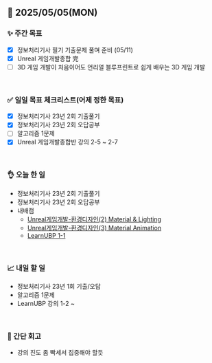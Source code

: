 ## 📅 2025/05/05(MON)


### ✨ 주간 목표

- [x] 정보처리기사 필기 기출문제 풀며 준비 (05/11)
- [x] Unreal 게임개발종합 完
- [ ] 3D 게임 개발이 처음이어도 언리얼 블루프린트로 쉽게 배우는 3D 게임 개발

<br/>

### ✅ 일일 목표 체크리스트(어제 정한 목표)

- [x] 정보처리기사 23년 2회 기출풀기
- [x] 정보처리기사 23년 2회 오답공부
- [ ] 알고리즘 1문제
- [x] Unreal 게임개발종합반 강의 2-5 ~ 2-7

<br/>

### 👌 오늘 한 일

- 정보처리기사 23년 2회 기출풀기
- 정보처리기사 23년 2회 오답공부
- 내배캠
  - [Unreal게임개발-환경디자인(2) Material & Lighting](https://github.com/taene/TIL/blob/main/Unreal%20Engine%205/%EC%8B%A4%EC%8A%B5/Unreal%20%EA%B2%8C%EC%9E%84%EA%B0%9C%EB%B0%9C%EC%A2%85%ED%95%A9/11_%ED%99%98%EA%B2%BD%EB%94%94%EC%9E%90%EC%9D%B8(2).md)
  - [Unreal게임개발-환경디자인(3) Material Animation](https://github.com/taene/TIL/blob/main/Unreal%20Engine%205/%EC%8B%A4%EC%8A%B5/Unreal%20%EA%B2%8C%EC%9E%84%EA%B0%9C%EB%B0%9C%EC%A2%85%ED%95%A9/12_%ED%99%98%EA%B2%BD%EB%94%94%EC%9E%90%EC%9D%B8(3).md)
  - [LearnUBP 1-1](https://github.com/taene/TIL/blob/main/Unreal%20Engine%205/%EC%8B%A4%EC%8A%B5/LearnUnrealBP/1_01_UnrealEngine.md)

<br/>


### 📈 내일 할 일

- 정보처리기사 23년 1회 기출/오답
- 알고리즘 1문제
- LearnUBP 강의 1-2 ~

<br/>

### 💭 간단 회고

- 강의 진도 좀 빡세서 집중해야 할듯

<br/>
